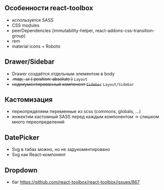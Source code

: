 ## Особенности react-toolbox

- используется SASS
- CSS modules
- peerDependencies (immutability-helper, react-addons-css-transition-group)
- rem
- material icons + Roboto

## Drawer/Sidebar

- Drawer создаётся отдельным элементом в body
- ~~.map, .ui { position: absolute }~~ `Layout`
- ~~недокументированный компонент `Sidebar`~~ `Layout/Sidebar`

## Кастомизация

- переопределяем переменные из scss (commons, globals, ...)
- инжектим кастомный SASS перед каждым компонентом -> слишком много переопределений

## DatePicker

- Svg в табах можно, но не задукоментировано
- Svg как React-компонент

## Dropdown

- баг https://github.com/react-toolbox/react-toolbox/issues/867
